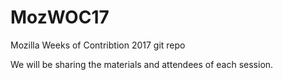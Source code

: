 # MozWOC17
Mozilla Weeks of Contribtion 2017 git repo

We will be sharing the materials and attendees of each session.
